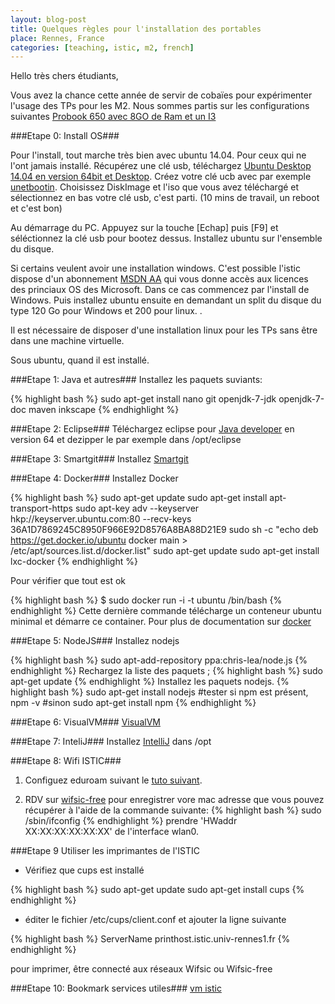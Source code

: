 ```yaml
---
layout: blog-post
title: Quelques règles pour l'installation des portables
place: Rennes, France
categories: [teaching, istic, m2, french]
---
```

Hello très chers étudiants,

Vous avez la chance cette année de servir de cobaïes pour expérimenter l'usage des TPs pour les M2. Nous sommes partis sur les configurations suivantes
[Probook 650 avec 8GO de Ram et un I3](http://www8.hp.com/fr/fr/products/laptops/product-detail.html?oid=5405400#!tab=specs)

###Etape 0: Install OS###

Pour l'install, tout marche très bien avec ubuntu 14.04. Pour ceux qui ne l'ont jamais installé. Récupérez une clé usb, téléchargez [Ubuntu Desktop 14.04 en version 64bit et Desktop](http://www.ubuntu.com/download/desktop). Créez votre clé ucb avec par exemple [unetbootin](http://unetbootin.sourceforge.net/). Choisissez DiskImage et l'iso que vous avez téléchargé et sélectionnez en bas votre clé usb, c'est parti. (10 mins de travail, un reboot et c'est bon)

<!--more-->


Au démarrage du PC. Appuyez sur la touche [Echap] puis [F9] et séléctionnez la clé usb pour bootez dessus. Installez ubuntu sur l'ensemble du disque.

Si certains veulent avoir une installation windows. C'est possible l'istic dispose d'un abonnement [MSDN AA](https://www.google.fr/search?q=msdn+aa+istic&oq=msdn+aa+istic&aqs=chrome..69i57.6842j0j7&sourceid=chrome&es_sm=122&ie=UTF-8) qui vous donne accès aux licences des princiaux OS des Microsoft. Dans ce cas commencez par l'install de Windows. Puis installez ubuntu ensuite en demandant un split du disque du type 120 Go pour Windows et 200 pour linux. .

Il est nécessaire de disposer d'une installation linux pour les TPs sans être dans une machine virtuelle.


Sous ubuntu, quand il est installé.

###Etape 1: Java et autres###
Installez les paquets suviants:

{% highlight bash %}
sudo apt-get install nano git openjdk-7-jdk openjdk-7-doc maven inkscape
{% endhighlight %}

###Etape 2: Eclipse###
Téléchargez eclipse pour [Java developer](http://eclipse.ialto.com/technology/epp/downloads/release/luna/R/eclipse-dsl-luna-R-linux-gtk-x86_64.tar.gz) en version 64 et dezipper le par exemple dans /opt/eclipse

###Etape 3: Smartgit###
Installez [Smartgit](http://www.syntevo.com/smartgit/)

###Etape 4: Docker###
Installez Docker

{% highlight bash %}
sudo apt-get update
sudo apt-get install apt-transport-https
sudo apt-key adv --keyserver hkp://keyserver.ubuntu.com:80 --recv-keys 36A1D7869245C8950F966E92D8576A8BA88D21E9
sudo sh -c "echo deb https://get.docker.io/ubuntu docker main > /etc/apt/sources.list.d/docker.list"
sudo apt-get update
sudo apt-get install lxc-docker
{% endhighlight %}

Pour vérifier que tout est ok

{% highlight bash %}
$ sudo docker run -i -t ubuntu /bin/bash
{% endhighlight %}
Cette dernière commande télécharge un conteneur ubuntu minimal et démarre ce container. Pour plus de documentation sur [docker](http://fr.wikipedia.org/wiki/Docker_(Syst%C3%A8me_de_conteneur_Linux))

###Etape 5: NodeJS###
Installez nodejs

{% highlight bash %}
sudo apt-add-repository ppa:chris-lea/node.js
{% endhighlight %}
Rechargez la liste des paquets ;
{% highlight bash %}
sudo apt-get update
{% endhighlight %}
Installez les paquets nodejs.
{% highlight bash %}
sudo apt-get install nodejs
#tester si npm est présent,
npm -v
#sinon
sudo apt-get install npm
{% endhighlight %}

###Etape 6: VisualVM###
[VisualVM](http://visualvm.java.net/eclipse-launcher.html)

###Etape 7: InteliJ###
Installez [IntelliJ](http://www.jetbrains.com/idea/) dans /opt

###Etape 8: Wifi ISTIC###
1. Configuez eduroam suivant le [tuto suivant](http://www.eduroam.fr/conf_supplicants/).

2. RDV sur [wifsic-free](http://wifsic-free.istic.univ-rennes1.fr/) pour enregistrer vore mac adresse que vous pouvez récupérer à l'aide de la commande suivante:
{% highlight bash %}
sudo /sbin/ifconfig
{% endhighlight %}
prendre  'HWaddr XX:XX:XX:XX:XX:XX' de l'interface wlan0.


###Etape 9 Utiliser les imprimantes de l'ISTIC
* Vérifiez que cups est installé

{% highlight bash %}
sudo apt-get update
sudo apt-get install cups
{% endhighlight %}


* éditer le fichier /etc/cups/client.conf et ajouter la ligne suivante

{% highlight bash %}
ServerName printhost.istic.univ-rennes1.fr
{% endhighlight %}

pour imprimer, être connecté aux réseaux Wifsic ou Wifsic-free

###Etape 10: Bookmark services utiles###
[vm istic](http://vm.istic.univ-rennes1.fr)
